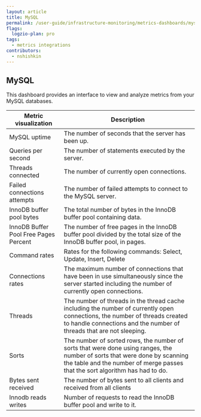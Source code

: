 ```yaml
---
layout: article
title: MySQL
permalink: /user-guide/infrastructure-monitoring/metrics-dashboards/mysql.html 
flags:
  logzio-plan: pro
tags:
  - metrics integrations
contributors:
  - nshishkin
---
```


## MySQL

This dashboard provides an interface to view and analyze metrics from your MySQL databases.

| Metric visualization                        | Description                                                                                                                                                                                                |
| ------------------------------------------- | ---------------------------------------------------------------------------------------------------------------------------------------------------------------------------------------------------------- |
| MySQL uptime                                | The number of seconds that the server has been up. |
| Queries per second                          | The number of statements executed by the server.                                                                                                                                                           |
| Threads connected                           | The number of currently open connections.                                                                                                                                                                  |
| Failed connections attempts                 | The number of failed attempts to connect to the MySQL server.                                                                                                                                              |
| InnoDB buffer pool bytes                    | The total number of bytes in the InnoDB buffer pool containing data.                                                                                                                                       |
| InnoDB Buffer Pool Free Pages Percent | The number of free pages in the InnoDB buffer pool divided by the total size of the InnoDB buffer pool, in pages.                                                                                          |
| Command rates                               | Rates for the following commands: Select, Update, Insert, Delete |
| Connections rates                           | The maximum number of connections that have been in use simultaneously since the server started including the number of currently open connections.                                                        |
| Threads                                     | The number of threads in the thread cache including the number of currently open connections, the number of threads created to handle connections and the number of threads that are not sleeping. |
| Sorts                                       | The number of sorted rows, the number of sorts that were done using ranges, the number of sorts that were done by scanning the table and the number of merge passes that the sort algorithm has had to do. |
| Bytes sent received                         | The number of bytes sent to all clients and received from all clients                                                                                                                                      |
| Innodb reads writes                         | Number of requests to read the InnoDB buffer pool and write to it.                                                                                                                                         |